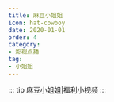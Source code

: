 ```yaml
---
title: 麻豆小姐姐
icon: hat-cowboy
date: 2020-01-01
order: 4
category:
- 影视点播
tag:
- 小姐姐
---
```

<ArtPlayer :src :config="artPlayerConfig" />

::: tip 麻豆小姐姐|福利小视频
:::

<script setup lang="ts">
  import { artplayerPlaylist } from 'cps/artplayer-plugin-playlist'
  import { vod } from 'db'
  import { poster, Hls } from 'cps/artConst'
  import { useStorage } from '@vueuse/core'
  import { onMounted, nextTick, onDeactivated } from "vue";

  const vodId = "5151md-mdsp"

  const state = useStorage(
    vodId,
    {
      PlayList: []
    }
  )

  const src = state.value.PlayList[0] ? state.value.PlayList[0].url : ""

  onMounted(() => {
    nextTick(async () => {
      const { data } = await vod.find({ "name": vodId })
      state.value.PlayList = data
    })
  });



  const artPlayerConfig = {
    poster,
    fullscreen: true,
    fullscreenWeb: true,    
    autoplay: true,
    muted: true,
    type: "Hls",
    customType: { Hls },
    plugins: [
      artplayerPlaylist({
        rebuildPlayer: true,
        autoNext: true,
        showText: false,
        playlist: state.value.PlayList
      })
    ],
  }
</script>